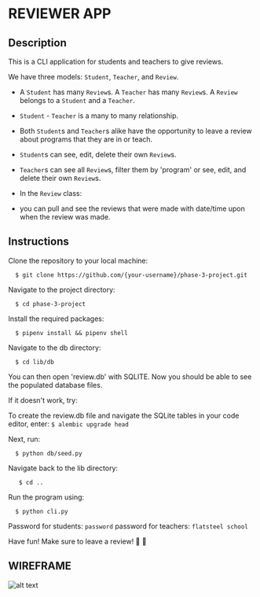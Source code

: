 # REVIEWER APP

## Description

This is a CLI application for students and teachers to give reviews. 

We have three models: `Student`, `Teacher`, and `Review`.

- A `Student` has many `Review`s. A `Teacher` has many `Review`s. A `Review` belongs to a `Student` and a `Teacher`.

- `Student` - `Teacher` is a many to many relationship.

- Both `Student`s and `Teacher`s alike have the opportunity to leave a review about programs that they are in or teach. 

- `Student`s can see, edit, delete their own `Review`s.
- `Teacher`s can see all `Review`s, filter them by 'program' or see, edit, and delete their own `Review`s.

- In the `Review` class:
 - you can pull and see the reviews that were made with date/time upon when the review was made.

## Instructions

Clone the repository to your local machine:
```
  $ git clone https://github.com/{your-username}/phase-3-project.git
  ```
  
Navigate to the project directory:
```
  $ cd phase-3-project
  ```
  
Install the required packages:
```
  $ pipenv install && pipenv shell
  ```
  
Navigate to the db directory:
```
  $ cd lib/db
  ```

You can then open 'review.db' with SQLITE.
Now you should be able to see the populated database files.

If it doesn't work, try:

  To create the review.db file and navigate the SQLite tables in your code editor, enter:
    ```
    $ alembic upgrade head
    ```  

  Next, run:
  ```
    $ python db/seed.py
   ```

Navigate back to the lib directory:
```
   $ cd ..
   ``` 
  
Run the program using:
```
  $ python cli.py
  ```
 
Password for students: `password`
password for teachers: `flatsteel school`

Have fun! Make sure to leave a review! 🐣 🥳

## WIREFRAME

![alt text](https://cdn.discordapp.com/attachments/1070016828484636722/1090006999581872228/Screenshot_2023-03-27_at_1.18.11_PM.png)

